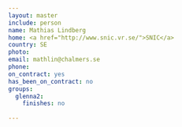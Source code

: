 ```yaml
---
layout: master
include: person
name: Mathias Lindberg
home: <a href="http://www.snic.vr.se/">SNIC</a>
country: SE
photo:
email: mathlin@chalmers.se
phone:
on_contract: yes
has_been_on_contract: no
groups:
  glenna2:
    finishes: no
  
---
```


